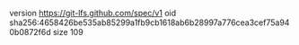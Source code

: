 version https://git-lfs.github.com/spec/v1
oid sha256:4658426be535ab85299a1fb9cb1618ab6b28997a776cea3cef75a940b0872f6d
size 109
